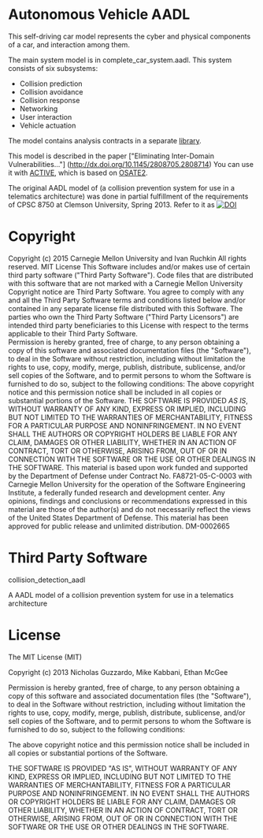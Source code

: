 
Autonomous Vehicle AADL
========================

This self-driving car model represents the cyber and physical components of a car, and interaction among them.

The main system model is in complete_car_system.aadl. This system consists of six subsystems: 
* Collision prediction
* Collision avoidance
* Collision response
* Networking
* User interaction
* Vehicle actuation

The model contains analysis contracts in a separate [library](https://github.com/bisc/collision_detection_aadl/blob/master/packages/Basic%20Types/analysis_contracts_library.aadl).

This model is described in the paper ["Eliminating Inter-Domain Vulnerabilities..."] (http://dx.doi.org/10.1145/2808705.2808714) You can use it with [ACTIVE](https://github.com/bisc/active), which is based on [OSATE2](https://github.com/osate/osate2-core). 

The original AADL model of (a collision prevention system for use in a telematics architecture) was done in partial fulfillment of the requirements of CPSC 8750 at Clemson University, Spring 2013. Refer to it as [![DOI](https://zenodo.org/badge/doi/10.5281/zenodo.18611.svg)](http://dx.doi.org/10.5281/zenodo.18611)

Copyright
=======

Copyright (c) 2015 Carnegie Mellon University and Ivan Ruchkin
All rights reserved. 
MIT License
This Software includes and/or makes use of certain third party software ("Third Party Software"). Code files that are distributed with this software that are not marked with a Carnegie Mellon University Copyright notice are Third Party Software.  You agree to comply with any and all the Third Party Software terms and conditions listed below and/or contained in any separate license file distributed with this Software. The parties who own the Third Party Software ("Third Party Licensors") are intended third party beneficiaries to this License with respect to the terms applicable to their Third Party Software.  
Permission is hereby granted, free of charge, to any person obtaining a copy of this software and associated documentation files (the "Software"), to deal in the Software without restriction, including without limitation the rights to use, copy, modify, merge, publish, distribute, sublicense, and/or sell copies of the Software, and to permit persons to whom the Software is furnished to do so, subject to the following conditions:
The above copyright notice and this permission notice shall be included in all copies or substantial portions of the Software.
THE SOFTWARE IS PROVIDED *AS IS*, WITHOUT WARRANTY OF ANY KIND, EXPRESS OR IMPLIED, INCLUDING BUT NOT LIMITED TO THE WARRANTIES OF MERCHANTABILITY, FITNESS FOR A PARTICULAR PURPOSE AND NONINFRINGEMENT. IN NO EVENT SHALL THE AUTHORS OR COPYRIGHT HOLDERS BE LIABLE FOR ANY CLAIM, DAMAGES OR OTHER LIABILITY, WHETHER IN AN ACTION OF CONTRACT, TORT OR OTHERWISE, ARISING FROM, OUT OF OR IN CONNECTION WITH THE SOFTWARE OR THE USE OR OTHER DEALINGS IN THE SOFTWARE. 
This material is based upon work funded and supported by the Department of Defense under Contract No. FA8721-05-C-0003 with Carnegie Mellon University for the operation of the Software Engineering Institute, a federally funded research and development center. Any opinions, findings and conclusions or recommendations expressed in this material are those of the author(s) and do not necessarily reflect the views of the United States Department of Defense. This material has been approved for public release and unlimited distribution.  DM-0002665


Third Party Software
=======
collision_detection_aadl

A AADL model of a collision prevention system for use in a telematics architecture

License
=======

The MIT License (MIT)

Copyright (c) 2013 Nicholas Guzzardo, Mike Kabbani, Ethan McGee

Permission is hereby granted, free of charge, to any person obtaining a copy of this software and associated documentation files (the "Software"), to deal in the Software without restriction, including without limitation the rights to use, copy, modify, merge, publish, distribute, sublicense, and/or sell copies of the Software, and to permit persons to whom the Software is furnished to do so, subject to the following conditions:

The above copyright notice and this permission notice shall be included in all copies or substantial portions of the Software.

THE SOFTWARE IS PROVIDED "AS IS", WITHOUT WARRANTY OF ANY KIND, EXPRESS OR IMPLIED, INCLUDING BUT NOT LIMITED TO THE WARRANTIES OF MERCHANTABILITY, FITNESS FOR A PARTICULAR PURPOSE AND NONINFRINGEMENT. IN NO EVENT SHALL THE AUTHORS OR COPYRIGHT HOLDERS BE LIABLE FOR ANY CLAIM, DAMAGES OR OTHER LIABILITY, WHETHER IN AN ACTION OF CONTRACT, TORT OR OTHERWISE, ARISING FROM, OUT OF OR IN CONNECTION WITH THE SOFTWARE OR THE USE OR OTHER DEALINGS IN THE SOFTWARE.